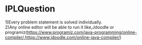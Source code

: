 # IPLQuestion

1)Every problem statement is solved individually.<br/>
2)Any online editor will be able to run it like,Jdoodle or programiz(https://www.programiz.com/java-programming/online-compiler/,https://www.jdoodle.com/online-java-compiler/)
